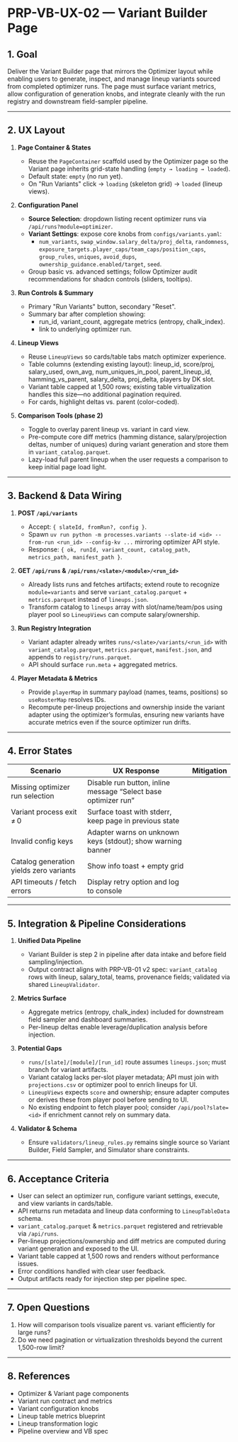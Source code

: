# PRP-VB-UX-02 — Variant Builder Page

## 1. Goal
Deliver the Variant Builder page that mirrors the Optimizer layout while enabling users to generate, inspect, and manage lineup variants sourced from completed optimizer runs. The page must surface variant metrics, allow configuration of generation knobs, and integrate cleanly with the run registry and downstream field-sampler pipeline.

---

## 2. UX Layout

1. **Page Container & States**
   - Reuse the `PageContainer` scaffold used by the Optimizer page so the Variant page inherits grid-state handling (`empty → loading → loaded`).
   - Default state: `empty` (no run yet).
   - On "Run Variants" click → `loading` (skeleton grid) → `loaded` (lineup views).

2. **Configuration Panel**
   - **Source Selection**: dropdown listing recent optimizer runs via `/api/runs?module=optimizer`.
   - **Variant Settings**: expose core knobs from `configs/variants.yaml`:
     - `num_variants`, `swap_window.salary_delta/proj_delta`, `randomness`, `exposure_targets.player_caps/team_caps/position_caps`, `group_rules`, `uniques`, `avoid_dups`, `ownership_guidance.enabled/target`, `seed`.
   - Group basic vs. advanced settings; follow Optimizer audit recommendations for shadcn controls (sliders, tooltips).

3. **Run Controls & Summary**
   - Primary "Run Variants" button, secondary "Reset".
   - Summary bar after completion showing:
     - run_id, variant_count, aggregate metrics (entropy, chalk_index).
     - link to underlying optimizer run.

4. **Lineup Views**
   - Reuse `LineupViews` so cards/table tabs match optimizer experience.
   - Table columns (extending existing layout): lineup_id, score/proj, salary_used, own_avg, num_uniques_in_pool, parent_lineup_id, hamming_vs_parent, salary_delta, proj_delta, players by DK slot.
   - Variant table capped at 1,500 rows; existing table virtualization handles this size—no additional pagination required.
   - For cards, highlight deltas vs. parent (color-coded).

5. **Comparison Tools (phase 2)**
   - Toggle to overlay parent lineup vs. variant in card view.
   - Pre-compute core diff metrics (hamming distance, salary/projection deltas, number of uniques) during variant generation and store them in `variant_catalog.parquet`.
   - Lazy-load full parent lineup when the user requests a comparison to keep initial page load light.

---

## 3. Backend & Data Wiring

1. **POST `/api/variants`**
   - Accept: `{ slateId, fromRun?, config }`.
   - Spawn `uv run python -m processes.variants --slate-id <id> --from-run <run_id> --config-kv ...` mirroring optimizer API style.
   - Response: `{ ok, runId, variant_count, catalog_path, metrics_path, manifest_path }`.

2. **GET `/api/runs` & `/api/runs/<slate>/<module>/<run_id>`**
   - Already lists runs and fetches artifacts; extend route to recognize `module=variants` and serve `variant_catalog.parquet` + `metrics.parquet` instead of `lineups.json`.
   - Transform catalog to `lineups` array with slot/name/team/pos using player pool so `LineupViews` can compute salary/ownership.

3. **Run Registry Integration**
   - Variant adapter already writes `runs/<slate>/variants/<run_id>` with `variant_catalog.parquet`, `metrics.parquet`, `manifest.json`, and appends to `registry/runs.parquet`.
   - API should surface `run.meta` + aggregated metrics.

4. **Player Metadata & Metrics**
   - Provide `playerMap` in summary payload (names, teams, positions) so `useRosterMap` resolves IDs.
   - Recompute per-lineup projections and ownership inside the variant adapter using the optimizer’s formulas, ensuring new variants have accurate metrics even if the source optimizer run drifts.

---

## 4. Error States

| Scenario | UX Response | Mitigation |
|----------|-------------|------------|
| Missing optimizer run selection | Disable run button, inline message “Select base optimizer run” |
| Variant process exit ≠ 0 | Surface toast with stderr, keep page in previous state |
| Invalid config keys | Adapter warns on unknown keys (stdout); show warning banner |
| Catalog generation yields zero variants | Show info toast + empty grid |
| API timeouts / fetch errors | Display retry option and log to console |

---

## 5. Integration & Pipeline Considerations

1. **Unified Data Pipeline**
   - Variant Builder is step 2 in pipeline after data intake and before field sampling/injection.
   - Output contract aligns with PRP-VB-01 v2 spec: `variant_catalog` rows with lineup, salary_total, teams, provenance fields; validated via shared `LineupValidator`.

2. **Metrics Surface**
   - Aggregate metrics (entropy, chalk_index) included for downstream field sampler and dashboard summaries.
   - Per-lineup deltas enable leverage/duplication analysis before injection.

3. **Potential Gaps**
   - `runs/[slate]/[module]/[run_id]` route assumes `lineups.json`; must branch for variant artifacts.
   - Variant catalog lacks per-slot player metadata; API must join with `projections.csv` or optimizer pool to enrich lineups for UI.
   - `LineupViews` expects `score` and ownership; ensure adapter computes or derives these from player pool before sending to UI.
   - No existing endpoint to fetch player pool; consider `/api/pool?slate=<id>` if enrichment cannot rely on summary data.

4. **Validator & Schema**
   - Ensure `validators/lineup_rules.py` remains single source so Variant Builder, Field Sampler, and Simulator share constraints.

---

## 6. Acceptance Criteria

- User can select an optimizer run, configure variant settings, execute, and view variants in cards/table.
- API returns run metadata and lineup data conforming to `LineupTableData` schema.
- `variant_catalog.parquet` & `metrics.parquet` registered and retrievable via `/api/runs`.
- Per-lineup projections/ownership and diff metrics are computed during variant generation and exposed to the UI.
- Variant table capped at 1,500 rows and renders without performance issues.
- Error conditions handled with clear user feedback.
- Output artifacts ready for injection step per pipeline spec.

---

## 7. Open Questions

1. How will comparison tools visualize parent vs. variant efficiently for large runs?
2. Do we need pagination or virtualization thresholds beyond the current 1,500-row limit?

---

## 8. References

- Optimizer & Variant page components
- Variant run contract and metrics
- Variant configuration knobs
- Lineup table metrics blueprint
- Lineup transformation logic
- Pipeline overview and VB spec

